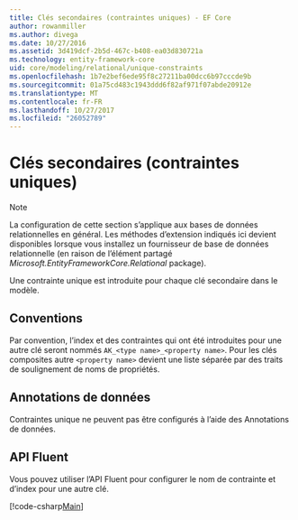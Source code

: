 ```yaml
---
title: Clés secondaires (contraintes uniques) - EF Core
author: rowanmiller
ms.author: divega
ms.date: 10/27/2016
ms.assetid: 3d419dcf-2b5d-467c-b408-ea03d830721a
ms.technology: entity-framework-core
uid: core/modeling/relational/unique-constraints
ms.openlocfilehash: 1b7e2bef6ede95f8c27211ba00dcc6b97cccde9b
ms.sourcegitcommit: 01a75cd483c1943ddd6f82af971f07abde20912e
ms.translationtype: MT
ms.contentlocale: fr-FR
ms.lasthandoff: 10/27/2017
ms.locfileid: "26052789"
---
```

# <a name="alternate-keys-unique-constraints"></a>Clés secondaires (contraintes uniques)

> [!NOTE]  
> La configuration de cette section s’applique aux bases de données relationnelles en général. Les méthodes d’extension indiqués ici devient disponibles lorsque vous installez un fournisseur de base de données relationnelle (en raison de l’élément partagé *Microsoft.EntityFrameworkCore.Relational* package).

Une contrainte unique est introduite pour chaque clé secondaire dans le modèle.

## <a name="conventions"></a>Conventions

Par convention, l’index et des contraintes qui ont été introduites pour une autre clé seront nommés `AK_<type name>_<property name>`. Pour les clés composites autre `<property name>` devient une liste séparée par des traits de soulignement de noms de propriétés.

## <a name="data-annotations"></a>Annotations de données

Contraintes unique ne peuvent pas être configurés à l’aide des Annotations de données.

## <a name="fluent-api"></a>API Fluent

Vous pouvez utiliser l’API Fluent pour configurer le nom de contrainte et d’index pour une autre clé.

[!code-csharp[Main](../../../../samples/core/Modeling/FluentAPI/Samples/Relational/AlternateKeyName.cs?name=Model&highlight=9)]
